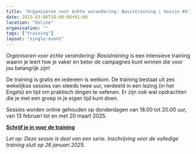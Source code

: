 ```yaml
---
title: 'Organiseren voor échte verandering: Basistraining | Sessie #4'
date: 2025-03-06T18:00:00+01:00
location: "Online"
organisation: ""
tags: ["training"]
layout: "single-event"
---
```


*Organiseren voor échte verandering: Basistraining* is een intensieve training waarin je leert hoe je vaker en beter de campagnes kunt winnen die voor jou belangrijk zijn!

De training is gratis en iedereen is welkom. De training bestaat uit zes wekelijkse sessies van steeds twee uur, verdeeld in een lezing (in het Engels) en tijd om praktisch dingen te oefenen. Er zijn ook wat opdrachten die je met een groep in je eigen tijd kunt doen. 

Sessies worden online gehouden op donderdagen van 18.00 tot 20.00 uur, van 13 februari tot en met 20 maart 2025.

[**Schrijf je in voor de training**](https://tally.so/r/wLM27y)

*Let op: Deze sessie is deel van een serie. Inschrijving voor de volledige training sluit op 26 januari 2025.*
